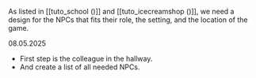 As listed in [[tuto_school ()]] and [[tuto_icecreamshop ()]], we need a design for the NPCs that fits their role, the setting, and the location of the game.

08.05.2025
- First step is the colleague in the hallway.
- And create a list of all needed NPCs.